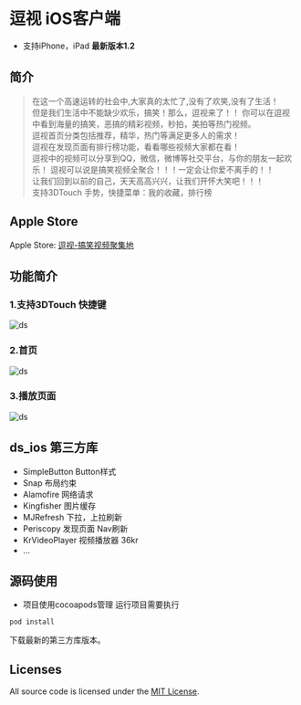 # 逗视 iOS客户端
* 支持iPhone，iPad
**最新版本1.2**


## 简介

>  在这一个高速运转的社会中,大家真的太忙了,没有了欢笑,没有了生活！</br>
但是我们生活中不能缺少欢乐，搞笑！那么，逗视来了！！
你可以在逗视中看到海量的搞笑，恶搞的精彩视频，秒拍，美拍等热门视频。</br>
逗视首页分类包括推荐，精华，热门等满足更多人的需求！</br>
逗视在发现页面有排行榜功能，看看哪些视频大家都在看！</br>
逗视中的视频可以分享到QQ，微信，微博等社交平台，与你的朋友一起欢乐！
逗视可以说是搞笑视频全聚合！！！一定会让你爱不离手的！！</br>
让我们回到以前的自己，天天高高兴兴，让我们开怀大笑吧！！！</br>
支持3DTouch 手势，快捷菜单：我的收藏，排行榜

## Apple Store
Apple Store: [逗视-搞笑视频聚集地](https://itunes.apple.com/cn/app/id1044917946)<br/>

## 功能简介

### 1.支持3DTouch 快捷键
![ds](http://img.itjh.com.cn/ds-ios-3dtouch.jpg "ds-3DTouch")

### 2.首页
![ds](http://img.itjh.com.cn/ds-ios-home.jpg "ds-home")

### 3.播放页面
![ds](http://img.itjh.com.cn/ds-ios-play.jpg "ds-play")

## ds_ios 第三方库
* SimpleButton Button样式
* Snap         布局约束
* Alamofire    网络请求
* Kingfisher   图片缓存
* MJRefresh    下拉，上拉刷新
* Periscopy    发现页面 Nav刷新
* KrVideoPlayer 视频播放器 36kr
* ...

## 源码使用
* 项目使用cocoapods管理
运行项目需要执行
```shell
pod install
```
下载最新的第三方库版本。

## Licenses
All source code is licensed under the [MIT License](https://github.com/doushiDev/ds_ios/blob/master/LICENSE).
